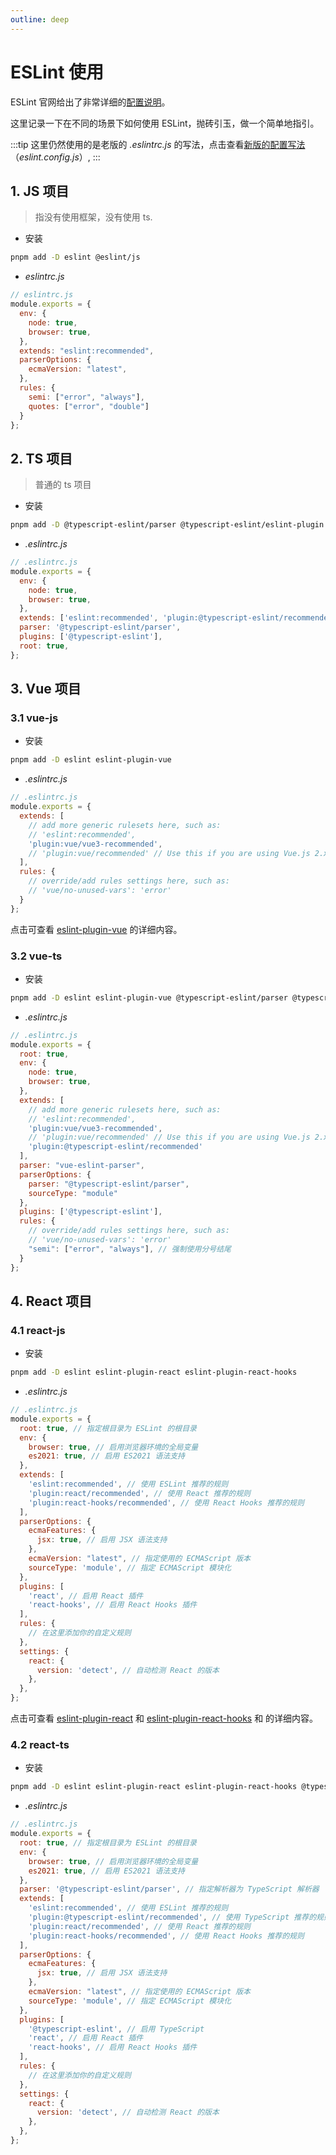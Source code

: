 ```yaml
---
outline: deep
---
```


# ESLint 使用

ESLint 官网给出了非常详细的[配置说明](https://eslint.org/docs/latest/use/configure/configuration-files-new)。

这里记录一下在不同的场景下如何使用 ESLint，抛砖引玉，做一个简单地指引。

<!-- :::details 9.x 版本
从ESLint 9.0版本开始，确实不再使用"env"配置选项。

在ESLint 9.0版本及更高版本中，不再需要使用"env"配置选项来指定代码运行的环境。相反，ESLint将根据你的代码中使用的全局变量和ECMAScript版本自动推断出代码运行的环境。
::: -->

:::tip
这里仍然使用的是老版的 _.eslintrc.js_ 的写法，点击查看[新版的配置写法](https://eslint.org/docs/latest/use/configure/configuration-files-new)（_eslint.config.js_）,
:::

## 1. JS 项目
> 指没有使用框架，没有使用 ts.

- 安装
```bash
pnpm add -D eslint @eslint/js
```
- _eslintrc.js_

```js
// eslintrc.js
module.exports = {
  env: {
    node: true,
    browser: true,
  },
  extends: "eslint:recommended",
  parserOptions: {
    ecmaVersion: "latest",
  },
  rules: {
    semi: ["error", "always"],
    quotes: ["error", "double"]
  }
};
```

## 2. TS 项目

> 普通的 ts 项目

- 安装
```bash
pnpm add -D @typescript-eslint/parser @typescript-eslint/eslint-plugin eslint typescript
```
- _.eslintrc.js_

```js
// .eslintrc.js
module.exports = {
  env: {
    node: true,
    browser: true,
  },
  extends: ['eslint:recommended', 'plugin:@typescript-eslint/recommended'],
  parser: '@typescript-eslint/parser',
  plugins: ['@typescript-eslint'],
  root: true,
};
```

## 3. Vue 项目

### 3.1 vue-js

- 安装
```bash
pnpm add -D eslint eslint-plugin-vue
```
- _.eslintrc.js_

```js
// .eslintrc.js
module.exports = {
  extends: [
    // add more generic rulesets here, such as:
    // 'eslint:recommended',
    'plugin:vue/vue3-recommended',
    // 'plugin:vue/recommended' // Use this if you are using Vue.js 2.x.
  ],
  rules: {
    // override/add rules settings here, such as:
    // 'vue/no-unused-vars': 'error'
  }
};
```

点击可查看 [eslint-plugin-vue](https://github.com/vuejs/eslint-plugin-vue) 的详细内容。

### 3.2 vue-ts

- 安装
```bash
pnpm add -D eslint eslint-plugin-vue @typescript-eslint/parser @typescript-eslint/eslint-plugin typescript
```
- _.eslintrc.js_

```js
// .eslintrc.js
module.exports = {
  root: true,
  env: {
    node: true,
    browser: true,
  },
  extends: [
    // add more generic rulesets here, such as:
    // 'eslint:recommended',
    'plugin:vue/vue3-recommended',
    // 'plugin:vue/recommended' // Use this if you are using Vue.js 2.x.
    'plugin:@typescript-eslint/recommended'
  ],
  parser: "vue-eslint-parser",
  parserOptions: {
    parser: "@typescript-eslint/parser",
    sourceType: "module"
  },
  plugins: ['@typescript-eslint'],
  rules: {
    // override/add rules settings here, such as:
    // 'vue/no-unused-vars': 'error'
    "semi": ["error", "always"], // 强制使用分号结尾
  }
};
```

## 4. React 项目
### 4.1 react-js

- 安装
```bash
pnpm add -D eslint eslint-plugin-react eslint-plugin-react-hooks
```
- _.eslintrc.js_

```js
// .eslintrc.js
module.exports = {
  root: true, // 指定根目录为 ESLint 的根目录
  env: {
    browser: true, // 启用浏览器环境的全局变量
    es2021: true, // 启用 ES2021 语法支持
  },
  extends: [
    'eslint:recommended', // 使用 ESLint 推荐的规则
    'plugin:react/recommended', // 使用 React 推荐的规则
    'plugin:react-hooks/recommended', // 使用 React Hooks 推荐的规则
  ],
  parserOptions: {
    ecmaFeatures: {
      jsx: true, // 启用 JSX 语法支持
    },
    ecmaVersion: "latest", // 指定使用的 ECMAScript 版本
    sourceType: 'module', // 指定 ECMAScript 模块化
  },
  plugins: [
    'react', // 启用 React 插件
    'react-hooks', // 启用 React Hooks 插件
  ],
  rules: {
    // 在这里添加你的自定义规则
  },
  settings: {
    react: {
      version: 'detect', // 自动检测 React 的版本
    },
  },
};
```

点击可查看 [eslint-plugin-react](https://github.com/jsx-eslint/eslint-plugin-react) 和 [eslint-plugin-react-hooks](https://github.com/facebook/react/tree/main/packages/eslint-plugin-react-hooks) 和 的详细内容。

### 4.2 react-ts

- 安装
```bash
pnpm add -D eslint eslint-plugin-react eslint-plugin-react-hooks @typescript-eslint/parser @typescript-eslint/eslint-plugin typescript
```
- _.eslintrc.js_

```js
// .eslintrc.js
module.exports = {
  root: true, // 指定根目录为 ESLint 的根目录
  env: {
    browser: true, // 启用浏览器环境的全局变量
    es2021: true, // 启用 ES2021 语法支持
  },
  parser: '@typescript-eslint/parser', // 指定解析器为 TypeScript 解析器
  extends: [
    'eslint:recommended', // 使用 ESLint 推荐的规则
    'plugin:@typescript-eslint/recommended', // 使用 TypeScript 推荐的规则
    'plugin:react/recommended', // 使用 React 推荐的规则
    'plugin:react-hooks/recommended', // 使用 React Hooks 推荐的规则
  ],
  parserOptions: {
    ecmaFeatures: {
      jsx: true, // 启用 JSX 语法支持
    },
    ecmaVersion: "latest", // 指定使用的 ECMAScript 版本
    sourceType: 'module', // 指定 ECMAScript 模块化
  },
  plugins: [
    '@typescript-eslint', // 启用 TypeScript
    'react', // 启用 React 插件
    'react-hooks', // 启用 React Hooks 插件
  ],
  rules: {
    // 在这里添加你的自定义规则
  },
  settings: {
    react: {
      version: 'detect', // 自动检测 React 的版本
    },
  },
};
```